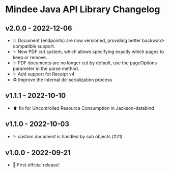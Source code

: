 # Mindee Java API Library Changelog

## v2.0.0 - 2022-12-06
* :boom: Document (endpoints) are now versioned, providing better backward-compatible support.
* :sparkles: New PDF cut system, which allows specifying exactly which pages to keep or remove.
* :sparkles: PDF documents are no longer cut by default, use the pageOptions parameter in the parse method.
* :sparkles: Add support fot Receipt v4
* :recycle: Improve the internal de-serialization process

## v1.1.1 - 2022-10-10
* :arrow_up: fix for Uncontrolled Resource Consumption in Jackson-databind

## v1.1.0 - 2022-10-03
* :sparkles: custom document is handled by sub objects (#21)

## v1.0.0 - 2022-09-21
* :tada: First official release!
